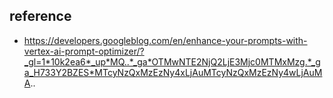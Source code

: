 ## reference
- https://developers.googleblog.com/en/enhance-your-prompts-with-vertex-ai-prompt-optimizer/?_gl=1*10k2ea6*_up*MQ..*_ga*OTMwNTE2NjQ2LjE3Mjc0MTMxMzg.*_ga_H733Y2BZES*MTcyNzQxMzEzNy4xLjAuMTcyNzQxMzEzNy4wLjAuMA..